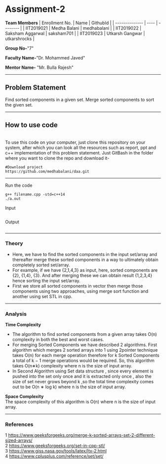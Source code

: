 # Assignment-2

**Team Members**
|   Enrollment No.  |   Name   | GithubId |
|   --------------  |   ----   | -------- |
|    IIT2019021  |   Medha Balani | medhabalani |
|    IIT2019022  |   Saksham Aggarwal | saksham701 | 
|    IIT2019023  |   Utkarsh Gangwar | utkarshrocks  |

**Group No-**"7"

**Faculty Name-**"Dr. Mohammed Javed"

**Mentor Name-** "Mr. Bulla Rajesh"

---
## Problem Statement
Find sorted components in a given set. Merge sorted components to sort the given set.

---
## How to use code
<br> To use this code on your computer, just clone this repository on your system, after which you can look all the resources such as report, ppt and c++ implementation of this problem statement. Just GitBash in the folder where you want to clone the repo and download it-
```
#Download project
https://github.com/medhabalani/daa.git

```

---

Run the code
```
g++ filename.cpp -std=c++14
./a.out
```
Input

```

```
Output

``` 

```
---


### Theory
* Here, we have to find the sorted components in the input set/array and thereafter merge these sorted components in a way to ultimately obtain completely sorted set/array.
* For example, if we have {2,1,4,3} as input, here, sorted components are {2}, {1,4}, {3}. And after merging these we can obtain result {1,2,3,4} hence sorting the input set/array.
* First we store all sorted components in vector then merge those components using two approaches, using merge sort function and another using set STL in cpp.


---

### Analysis

**Time Complexity**
<br>
* The algorithm to find sorted components from a given array takes O(n) complexity in both the best and worst cases.
* For merging Sorted Components we have described 2 algorithms. First algorithm which merges 2 sorted arrays into 1 using 2pointer technique takes O(n) for each merge operation therefore for k Sorted Components a total of k − 1 merge operations would be required. So, this algorithm takes O(n∗k) complexity where n is the size of input array.
* In Second Algorithm using Set data structure , since every element is pushed into the set only once and it is extracted only once , also the size of set never grows beyond k ,so the total time complexity comes out to be O(n ∗ log k) where n is the size of input array.



**Space Complexity**
<br>The space complexity of this algorithm is O(n) where n is the size of input array.

---

### References

1 https://www.geeksforgeeks.org/merge-k-sorted-arrays-set-2-different-sized-arrays/<br>
2 https://www.geeksforgeeks.org/set-in-cpp-stl/<br>
3 https://www.giss.nasa.gov/tools/latex/ltx-2.html<br>
4 https://www.cplusplus.com/reference/set/set/
